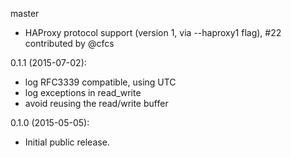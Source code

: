 master
* HAProxy protocol support (version 1, via --haproxy1 flag), #22 contributed by @cfcs

0.1.1 (2015-07-02):
* log RFC3339 compatible, using UTC
* log exceptions in read_write
* avoid reusing the read/write buffer

0.1.0 (2015-05-05):
* Initial public release.
